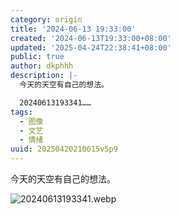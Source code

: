 ```yaml
---
category: origin
title: '2024-06-13 19:33:00'
created: '2024-06-13T19:33:00+08:00'
updated: '2025-04-24T22:38:41+08:00'
public: true
author: dkphhh
description: |-
  今天的天空有自己的想法。

  20240613193341……
tags:
  - 图像
  - 文艺
  - 情绪
uuid: 20250420210615v5p9
---
```


今天的天空有自己的想法。

![20240613193341.webp](https://img.dkphhh.me/20240613193341.webp)
